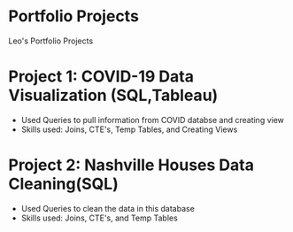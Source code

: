 # Portfolio Projects
Leo's Portfolio Projects

# Project 1: COVID-19 Data Visualization (SQL,Tableau)
<ul>
  <li>Used Queries to pull information from COVID databse and creating view</li>
  <li>Skills used: Joins, CTE's, Temp Tables, and Creating Views</li>
</ul>

# Project 2:  Nashville Houses Data Cleaning(SQL)
<ul>
  <li>Used Queries to clean the data in this database</li>
  <li>Skills used: Joins, CTE's, and Temp Tables </li>
</ul>

